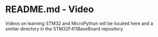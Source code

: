 # README.md - Video

Videos on learning STM32 and MicroPython will be located here and a similar directory in the STM32F411BaseBoard repository.
